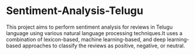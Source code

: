 # Sentiment-Analysis-Telugu
This project aims to perform sentiment analysis for reviews in Telugu language using various natural language processing techniques.It uses a combination of lexicon-based, machine learning-based, and deep learning-based approaches to classify the reviews as positive, negative, or neutral. 
